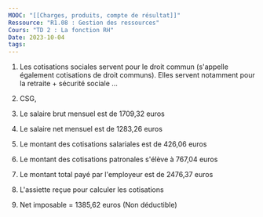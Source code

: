 ```yaml
---
MOOC: "[[Charges, produits, compte de résultat]]"
Ressource: "R1.08 : Gestion des ressources"
Cours: "TD 2 : La fonction RH"
Date: 2023-10-04
tags: 
---
```

1. Les cotisations sociales servent pour le droit commun (s'appelle également cotisations de droit communs). Elles servent notamment pour la retraite + sécurité sociale ...

4. CSG, 

7. Le salaire brut mensuel est de 1709,32 euros
8. Le salaire net mensuel est de 1283,26 euros
9. Le montant des cotisations salariales est de 426,06 euros
10. Le montant des cotisations patronales s'élève à 767,04 euros
11. Le montant total payé par l'employeur est de 2476,37 euros
12. L'assiette reçue pour calculer les cotisations
13. Net imposable = 1385,62 euros (Non déductible)